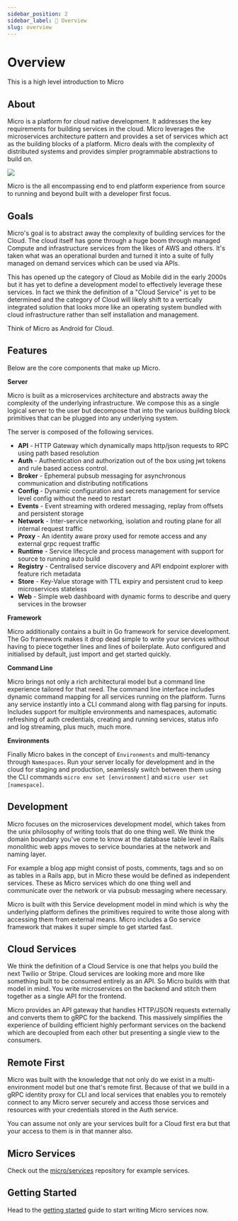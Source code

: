 ```yaml
---
sidebar_position: 2
sidebar_label: 📰 Overview
slug: overview
---
```


# Overview

This is a high level introduction to Micro

## About

Micro is a platform for cloud native development. It addresses the key requirements for building services in the cloud.
Micro leverages the microservices architecture pattern and provides a set of services which act as the building blocks of a
platform. Micro deals with the complexity of distributed systems and provides simpler programmable abstractions to build on.

<img src="/images/micro-3.0.png" />

Micro is the all encompassing end to end platform experience from source to running and beyond built with a developer first focus.

## Goals

Micro's goal is to abstract away the complexity of building services for the Cloud. The cloud itself has gone through a huge
boom through managed Compute and infrastructure services from the likes of AWS and others. It's taken what was an operational
burden and turned it into a suite of fully managed on demand services which can be used via APIs.

This has opened up the category of Cloud as Mobile did in the early 2000s but it has yet to define a development model to
effectively leverage these services. In fact we think the definition of a "Cloud Service" is yet to be determined and
the category of Cloud will likely shift to a vertically integrated solution that looks more like an operating system
bundled with cloud infrastructure rather than self installation and management.

Think of Micro as Android for Cloud.

## Features

Below are the core components that make up Micro.

**Server**

Micro is built as a microservices architecture and abstracts away the complexity of the underlying infrastructure. We compose
this as a single logical server to the user but decompose that into the various building block primitives that can be plugged
into any underlying system.

The server is composed of the following services.

- **API** - HTTP Gateway which dynamically maps http/json requests to RPC using path based resolution
- **Auth** - Authentication and authorization out of the box using jwt tokens and rule based access control.
- **Broker** - Ephemeral pubsub messaging for asynchronous communication and distributing notifications
- **Config** - Dynamic configuration and secrets management for service level config without the need to restart
- **Events** - Event streaming with ordered messaging, replay from offsets and persistent storage
- **Network** - Inter-service networking, isolation and routing plane for all internal request traffic
- **Proxy** - An identity aware proxy used for remote access and any external grpc request traffic
- **Runtime** - Service lifecycle and process management with support for source to running auto build
- **Registry** - Centralised service discovery and API endpoint explorer with feature rich metadata
- **Store** - Key-Value storage with TTL expiry and persistent crud to keep microservices stateless
- **Web** - Simple web dashboard with dynamic forms to describe and query services in the browser

**Framework**

Micro additionally contains a built in Go framework for service development.
The Go framework makes it drop dead simple to write your services without having to piece together lines and lines of boilerplate. Auto
configured and initialised by default, just import and get started quickly.

**Command Line**

Micro brings not only a rich architectural model but a command line experience tailored for that need. The command line interface includes
dynamic command mapping for all services running on the platform. Turns any service instantly into a CLI command along with flag parsing
for inputs. Includes support for multiple environments and namespaces, automatic refreshing of auth credentials, creating and running
services, status info and log streaming, plus much, much more.

**Environments**

Finally Micro bakes in the concept of `Environments` and multi-tenancy through `Namespaces`. Run your server locally for
development and in the cloud for staging and production, seamlessly switch between them using the CLI commands `micro env set [environment]`
and `micro user set [namespace]`.

## Development

Micro focuses on the microservices development model, which takes from the unix philosophy of writing tools that do one thing well.
We think the domain boundary you've come to know at the database table level in Rails monolithic web apps moves to service
boundaries at the network and naming layer.

For example a blog app might consist of posts, comments, tags and so on as tables in a Rails app, but in Micro these
would be defined as independent services. These as Micro services which do one thing well and communicate over the
network or via pubsub messaging where necessary.

Micro is built with this Service development model in mind which is why the underlying platform defines the primitives required
to write those along with accessing them from external means. Micro includes a Go service framework that makes it super
simple to get started fast.

## Cloud Services

We think the definition of a Cloud Service is one that helps you build the next Twilio or Stripe. Cloud services are looking
more and more like something built to be consumed entirely as an API. So Micro builds with that model in mind. You write
microservices on the backend and stitch them together as a single API for the frontend.

Micro provides an API gateway that handles HTTP/JSON requests externally and converts them to gRPC for the backend. This
massively simplifies the experience of building efficient highly performant services on the backend which are decoupled
from each other but presenting a single view to the consumers.

## Remote First

Micro was built with the knowledge that not only do we exist in a multi-environment model but one that's remote first. Because
of that we build in a gRPC identity proxy for CLI and local services that enables you to remotely connect to any Micro server
securely and access those services and resources with your credentials stored in the Auth service.

You can assume not only are your services built for a Cloud first era but that your access to them is in that manner also.

## Micro Services

Check out the [micro/services](https://github.com/micro/services) repository for example services.

## Getting Started

Head to the [getting started](/getting-started) guide to start writing Micro services now.
